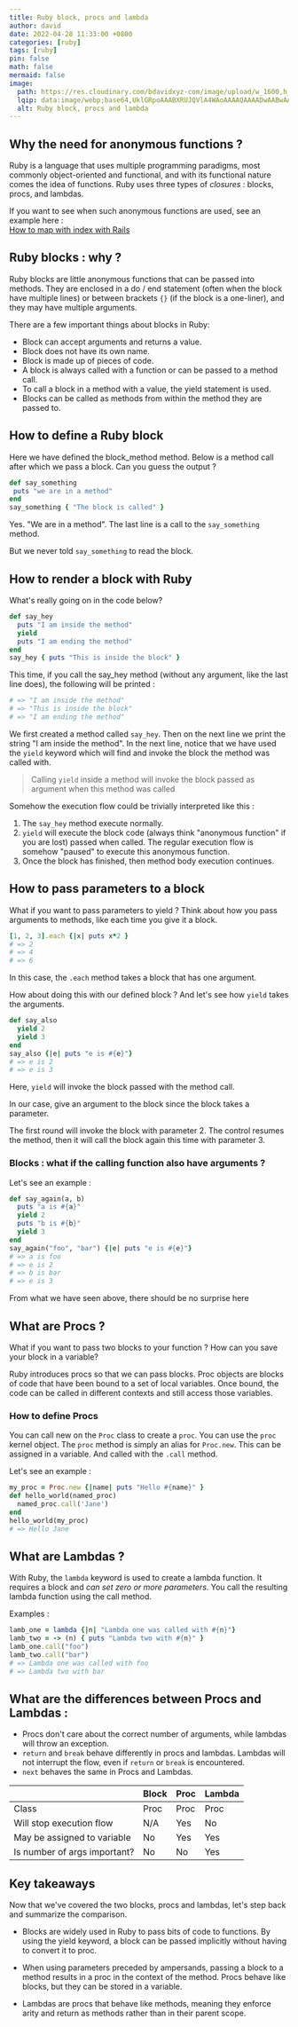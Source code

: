 ```yaml
---
title: Ruby block, procs and lambda
author: david
date: 2022-04-28 11:33:00 +0800
categories: [ruby]
tags: [ruby]
pin: false
math: false
mermaid: false
image:
  path: https://res.cloudinary.com/bdavidxyz-com/image/upload/w_1600,h_836,q_100/l_text:Karla_72_bold:Ruby%20block%20%20procs%20and%20lambda,co_rgb:ffe4e6,c_fit,w_1400,h_240/fl_layer_apply,g_south_west,x_100,y_180/l_text:Karla_48:A%20simple%20article%20about%20Ruby,co_rgb:ffe4e680,c_fit,w_1400/fl_layer_apply,g_south_west,x_100,y_100/newblog/globals/bg_me.jpg
  lqip: data:image/webp;base64,UklGRpoAAABXRUJQVlA4WAoAAAAQAAAADwAABwAAQUxQSDIAAAARL0AmbZurmr57yyIiqE8oiG0bejIYEQTgqiDA9vqnsUSI6H+oAERp2HZ65qP/VIAWAFZQOCBCAAAA8AEAnQEqEAAIAAVAfCWkAALp8sF8rgRgAP7o9FDvMCkMde9PK7euH5M1m6VWoDXf2FkP3BqV0ZYbO6NA/VFIAAAA
  alt: Ruby block, procs and lambda
---
```


## Why the need for anonymous functions ?

Ruby is a language that uses multiple programming paradigms, most commonly object-oriented and functional, and with its functional nature comes the idea of functions. Ruby uses three  types of *closures* : blocks, procs, and lambdas.

<section class="landing-badge">
  If you want to see when such anonymous functions are used, see an example here : 
  <div> 
    <a href="/blog/ruby-map-with-index/">How to map with index with Rails</a>
  </div>
</section>

## Ruby blocks : why ?

Ruby blocks are little anonymous functions that can be passed into methods. They are enclosed in a do / end statement (often when the block have multiple lines) or between brackets `{}` (if the block is a one-liner), and they may have multiple arguments. 

There are a few important things about blocks in Ruby:

- Block can accept arguments and returns a value.
- Block does not have its own name.
- Block is made up of pieces of code.
- A block is always called with a function or can be passed to a method call. 
- To call a block in a method with a value, the yield statement is used.
- Blocks can be called as methods from within the method they are passed to.

## How to define a Ruby block

Here we have defined the block_method method. Below is a method call after which we pass a block. Can you guess the output ?

```ruby
def say_something
 puts "we are in a method"
end
say_something { "The block is called" }
```

Yes. "We are in a method". The last line is a call to the `say_something` method.

But we never told `say_something` to read the block.

## How to render a block with Ruby

What's really going on in the code below?

```ruby
def say_hey
  puts "I am inside the method"
  yield
  puts "I am ending the method"
end
say_hey { puts "This is inside the block" }
```

This time, if you call the say_hey method (without any argument, like the last line does), the following will be printed : 

```ruby
# => "I am inside the method"
# => "This is inside the block"
# => "I am ending the method"
```

We first created a method called `say_hey`. Then on the next line we print the string "I am inside the method". In the next line, notice that we have used the `yield` keyword which will find and invoke the block the method was called with.

> Calling `yield` inside a method will invoke the block passed as argument when this method was called

Somehow the execution flow could be trivially interpreted like this : 

1) The `say_hey` method execute normally.
2) `yield` will execute the block code (always think "anonymous function" if you are lost) passed when called. The regular execution flow is somehow "paused" to execute this anonymous function.
3) Once the block has finished, then method body execution continues.


## How to pass parameters to a block

What if you want to pass parameters to yield ? Think about how you pass arguments to methods, like each time you give it a block.

```ruby
[1, 2, 3].each {|x| puts x*2 }
# => 2
# => 4
# => 6
```

In this case, the `.each` method takes a block that has one argument.

How about doing this with our defined block ? And  let's see how `yield` takes the arguments.

```ruby
def say_also
  yield 2
  yield 3
end
say_also {|e| puts "e is #{e}"}
# => e is 2
# => e is 3
```

Here, `yield` will invoke the block passed with the method call. 

In our case, give an argument to the block since the block takes a parameter.

The first round will invoke the block with parameter 2. The control resumes the method, then it will call the block again this time with parameter 3.

### Blocks : what if the calling function also have arguments ?

Let's see an example :

```ruby
def say_again(a, b)
  puts "a is #{a}"
  yield 2
  puts "b is #{b}"
  yield 3
end
say_again("foo", "bar") {|e| puts "e is #{e}"}
# => a is foo
# => e is 2
# => b is bar
# => e is 3
```

From what we have seen above, there should be no surprise here


## What are Procs ?

What if you want to pass two blocks to your function ? How can you save your block in a variable?

Ruby introduces procs so that we can pass blocks. Proc objects are blocks of code that have been bound to a set of local variables. Once bound, the code can be called in different contexts and still access those variables.

### How to define Procs

You can call new on the `Proc` class to create a `proc`. You can use the `proc` kernel object. The `proc` method is simply an alias for `Proc.new`. This can be assigned in a variable. And called with the `.call` method.

Let's see an example :

```ruby
my_proc = Proc.new {|name| puts "Hello #{name}" }
def hello_world(named_proc)
  named_proc.call('Jane')
end
hello_world(my_proc)
# => Hello Jane
```

## What are Lambdas ?


With Ruby, the `lambda` keyword is used to create a lambda function. It requires a block and *can set zero or more parameters*.  You call the resulting lambda function using the call method.

Examples :

```ruby
lamb_one = lambda {|n| "Lambda one was called with #{n}"}
lamb_two = -> (n) { puts "Lambda two with #{n}" }
lamb_one.call("foo")
lamb_two.call("bar")
# => Lambda one was called with foo
# => Lambda two with bar
```

## What are the differences between Procs and Lambdas :

 - Procs don't care about the correct number of arguments, while lambdas will throw an exception.
 - `return` and `break` behave differently in procs and lambdas. Lambdas will not interrupt the flow, even if `return` or `break` is encountered. 
 - `next` behaves the same in Procs and Lambdas.

|  | Block | Proc | Lambda |
|--|--|--|--|
| Class | Proc | Proc | Proc |
| Will stop execution flow | N/A | Yes | No |
| May be assigned to variable | No | Yes | Yes |
| Is number of args important? | No | No | Yes |


## Key takeaways

Now that we've covered the two blocks, procs and lambdas, let's step back and summarize the comparison.

 - Blocks are widely used in Ruby to pass bits of code to functions. By using the yield keyword, a block can be passed implicitly without having to convert it to proc.
 
 - When using parameters preceded by ampersands, passing a block to a method results in a proc in the context of the method. Procs behave like blocks, but they can be stored in a variable.
 
 - Lambdas are procs that behave like methods, meaning they enforce arity and return as methods rather than in their parent scope.